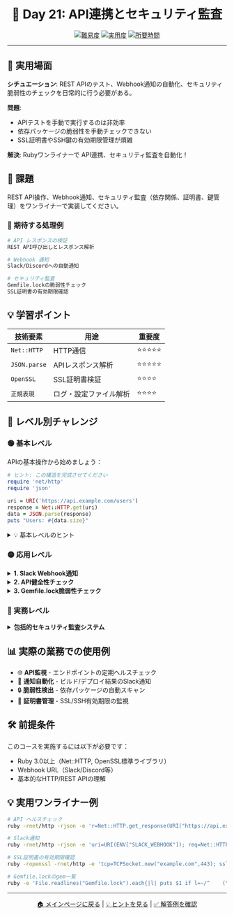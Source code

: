 <div align="center">

# 🔐 Day 21: API連携とセキュリティ監査

[![難易度](https://img.shields.io/badge/難易度-🔴%20上級-red?style=flat-square)](#)
[![実用度](https://img.shields.io/badge/実用度-⭐⭐⭐⭐⭐-yellow?style=flat-square)](#)
[![所要時間](https://img.shields.io/badge/所要時間-50分-blue?style=flat-square)](#)

</div>

---

## 🎯 実用場面

**シチュエーション**: REST APIのテスト、Webhook通知の自動化、セキュリティ脆弱性のチェックを日常的に行う必要がある。

**問題**:
- APIテストを手動で実行するのは非効率
- 依存パッケージの脆弱性を手動チェックできない
- SSL証明書やSSH鍵の有効期限管理が煩雑

**解決**: Rubyワンライナーで API連携、セキュリティ監査を自動化！

## 📝 課題

REST API操作、Webhook通知、セキュリティ監査（依存関係、証明書、鍵管理）をワンライナーで実装してください。

### 🎯 期待する処理例
```bash
# API レスポンスの検証
REST API呼び出しとレスポンス解析

# Webhook 通知
Slack/Discordへの自動通知

# セキュリティ監査
Gemfile.lockの脆弱性チェック
SSL証明書の有効期限確認
```

## 💡 学習ポイント

| 技術要素 | 用途 | 重要度 |
|----------|------|--------|
| `Net::HTTP` | HTTP通信 | ⭐⭐⭐⭐⭐ |
| `JSON.parse` | APIレスポンス解析 | ⭐⭐⭐⭐⭐ |
| `OpenSSL` | SSL証明書検証 | ⭐⭐⭐⭐ |
| `正規表現` | ログ・設定ファイル解析 | ⭐⭐⭐⭐ |

## 🚀 レベル別チャレンジ

### 🟢 基本レベル
APIの基本操作から始めましょう：

```ruby
# ヒント: この構造を完成させてください
require 'net/http'
require 'json'

uri = URI('https://api.example.com/users')
response = Net::HTTP.get(uri)
data = JSON.parse(response)
puts "Users: #{data.size}"
```

<details>
<summary>💡 基本レベルのヒント</summary>

- `Net::HTTP.get` で簡単にGET リクエスト
- `Net::HTTP.post` でPOSTリクエスト
- レスポンスは文字列なので `JSON.parse` で変換

</details>

### 🟡 応用レベル

<details>
<summary><strong>1. Slack Webhook通知</strong></summary>

```ruby
require 'net/http'
require 'json'

def send_slack_notification(webhook_url, message)
  uri = URI(webhook_url)
  request = Net::HTTP::Post.new(uri, 'Content-Type' => 'application/json')
  request.body = { text: message }.to_json

  Net::HTTP.start(uri.hostname, uri.port, use_ssl: true) do |http|
    http.request(request)
  end
end

send_slack_notification(ENV['SLACK_WEBHOOK'], "デプロイ完了！")
```

</details>

<details>
<summary><strong>2. API健全性チェック</strong></summary>

```ruby
def check_api_health(endpoints)
  endpoints.each do |name, url|
    start_time = Time.now
    response = Net::HTTP.get_response(URI(url))
    duration = ((Time.now - start_time) * 1000).to_i

    if response.code == "200"
      puts "✅ #{name}: #{duration}ms"
    else
      puts "❌ #{name}: HTTP #{response.code}"
    end
  end
end

endpoints = {
  "API Server" => "https://api.example.com/health",
  "Database" => "https://api.example.com/db/ping"
}
check_api_health(endpoints)
```

</details>

<details>
<summary><strong>3. Gemfile.lock脆弱性チェック</strong></summary>

```ruby
# Gemfile.lockから脆弱なgemバージョンを検出
vulnerable_gems = {
  "rails" => { vulnerable: ["< 6.1.7"], cve: "CVE-2023-XXXX" },
  "nokogiri" => { vulnerable: ["< 1.13.10"], cve: "CVE-2022-XXXX" }
}

lockfile = File.read("Gemfile.lock")
vulnerable_gems.each do |gem_name, info|
  if lockfile =~ /#{gem_name} \(([\d.]+)\)/
    version = $1
    puts "#{gem_name} #{version} をチェック中..."
    # バージョン比較ロジック
  end
end
```

</details>

### 🔴 実務レベル

<details>
<summary><strong>包括的セキュリティ監査システム</strong></summary>

API監視、依存関係監査、SSL証明書チェック、SSH鍵管理を統合した自動化システムを1行で実装。

</details>

## 📊 実際の業務での使用例

- 🌐 **API監視** - エンドポイントの定期ヘルスチェック
- 📢 **通知自動化** - ビルド/デプロイ結果のSlack通知
- 🔒 **脆弱性検出** - 依存パッケージの自動スキャン
- 📅 **証明書管理** - SSL/SSH有効期限の監視

## 🛠️ 前提条件

このコースを実施するには以下が必要です：

- Ruby 3.0以上（Net::HTTP, OpenSSL標準ライブラリ）
- Webhook URL（Slack/Discord等）
- 基本的なHTTP/REST APIの理解

## 💡 実用ワンライナー例

```bash
# API ヘルスチェック
ruby -rnet/http -rjson -e 'r=Net::HTTP.get_response(URI("https://api.example.com/health")); puts r.code=="200" ? "✅ OK" : "❌ NG"'

# Slack通知
ruby -rnet/http -rjson -e 'uri=URI(ENV["SLACK_WEBHOOK"]); req=Net::HTTP::Post.new(uri,"Content-Type"=>"application/json"); req.body={text:"Deploy完了"}.to_json; Net::HTTP.start(uri.hostname,uri.port,use_ssl:true){|h| h.request(req)}'

# SSL証明書の有効期限確認
ruby -ropenssl -rnet/http -e 'tcp=TCPSocket.new("example.com",443); ssl=OpenSSL::SSL::SSLSocket.new(tcp); ssl.connect; cert=ssl.peer_cert; days=(cert.not_after-Time.now)/86400; puts "有効期限まで #{days.to_i}日"'

# Gemfile.lockのgem一覧
ruby -e 'File.readlines("Gemfile.lock").each{|l| puts $1 if l=~/^    (\w+) \(/}'
```

---

<div align="center">

[🏠 メインページに戻る](../../../README.md) | [💡 ヒントを見る](hints.md) | [✅ 解答例を確認](solution.rb)

</div>
